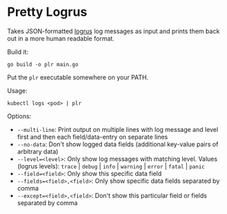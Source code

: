 # Pretty Logrus

Takes JSON-formatted [logrus](https://github.com/sirupsen/logrus) log messages as input and prints them back out in a more human readable format.

Build it:
```shell
go build -o plr main.go
```

Put the `plr` executable somewhere on your PATH.

Usage:
```shell
kubectl logs <pod> | plr
```

Options:
- `--multi-line`: Print output on multiple lines with log message and level first and then each field/data-entry on separate lines
- `--no-data`: Don't show logged data fields (additional key-value pairs of arbitrary data)
- `--level=<level>`: Only show log messages with matching level. Values (logrus levels): `trace` | `debug` | `info` | `warning` | `error` | `fatal` | `panic`
- `--field=<field>`: Only show this specific data field
- `--fields=<field>,<field>`: Only show specific data fields separated by comma
- `--except=<field>,<field>`: Don't show this particular field or fields separated by comma
